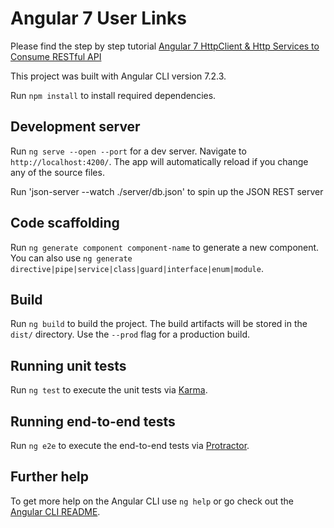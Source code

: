 # Angular 7 User Links

Please find the step by step tutorial [Angular 7 HttpClient & Http Services to Consume RESTful API
](https://www.positronx.io/angular-7-httpclient-http-service/)

This project was built with Angular CLI version 7.2.3.

Run `npm install` to install required dependencies.

## Development server

Run `ng serve --open --port` for a dev server. Navigate to `http://localhost:4200/`. The app will automatically reload if you change any of the source files.

Run 'json-server --watch ./server/db.json' to spin up the JSON REST server

## Code scaffolding

Run `ng generate component component-name` to generate a new component. You can also use `ng generate directive|pipe|service|class|guard|interface|enum|module`.

## Build

Run `ng build` to build the project. The build artifacts will be stored in the `dist/` directory. Use the `--prod` flag for a production build.

## Running unit tests

Run `ng test` to execute the unit tests via [Karma](https://karma-runner.github.io).

## Running end-to-end tests

Run `ng e2e` to execute the end-to-end tests via [Protractor](http://www.protractortest.org/).

## Further help

To get more help on the Angular CLI use `ng help` or go check out the [Angular CLI README](https://github.com/angular/angular-cli/blob/master/README.md).
